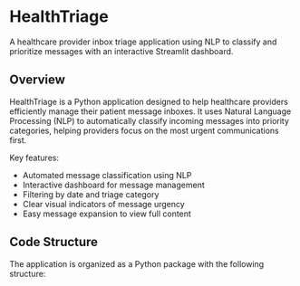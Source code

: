 # HealthTriage

A healthcare provider inbox triage application using NLP to classify and prioritize messages with an interactive Streamlit dashboard.

## Overview

HealthTriage is a Python application designed to help healthcare providers efficiently manage their patient message inboxes. It uses Natural Language Processing (NLP) to automatically classify incoming messages into priority categories, helping providers focus on the most urgent communications first.

Key features:
- Automated message classification using NLP
- Interactive dashboard for message management
- Filtering by date and triage category
- Clear visual indicators of message urgency
- Easy message expansion to view full content

## Code Structure

The application is organized as a Python package with the following structure:

